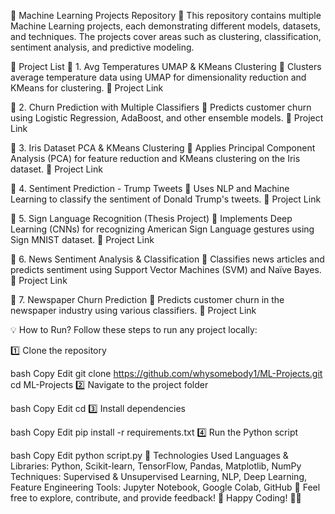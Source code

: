 📌 Machine Learning Projects Repository 🚀
This repository contains multiple Machine Learning projects, each demonstrating different models, datasets, and techniques. The projects cover areas such as clustering, classification, sentiment analysis, and predictive modeling.

📂 Project List
🔹 1. Avg Temperatures UMAP & KMeans Clustering
📌 Clusters average temperature data using UMAP for dimensionality reduction and KMeans for clustering.
🔗 Project Link

🔹 2. Churn Prediction with Multiple Classifiers
📌 Predicts customer churn using Logistic Regression, AdaBoost, and other ensemble models.
🔗 Project Link

🔹 3. Iris Dataset PCA & KMeans Clustering
📌 Applies Principal Component Analysis (PCA) for feature reduction and KMeans clustering on the Iris dataset.
🔗 Project Link

🔹 4. Sentiment Prediction - Trump Tweets
📌 Uses NLP and Machine Learning to classify the sentiment of Donald Trump's tweets.
🔗 Project Link

🔹 5. Sign Language Recognition (Thesis Project)
📌 Implements Deep Learning (CNNs) for recognizing American Sign Language gestures using Sign MNIST dataset.
🔗 Project Link

🔹 6. News Sentiment Analysis & Classification
📌 Classifies news articles and predicts sentiment using Support Vector Machines (SVM) and Naïve Bayes.
🔗 Project Link

🔹 7. Newspaper Churn Prediction
📌 Predicts customer churn in the newspaper industry using various classifiers.
🔗 Project Link

💡 How to Run?
Follow these steps to run any project locally:

1️⃣ Clone the repository

bash
Copy
Edit
git clone https://github.com/whysomebody1/ML-Projects.git
cd ML-Projects
2️⃣ Navigate to the project folder

bash
Copy
Edit
cd <project-folder-name>
3️⃣ Install dependencies

bash
Copy
Edit
pip install -r requirements.txt
4️⃣ Run the Python script

bash
Copy
Edit
python script.py
📌 Technologies Used
Languages & Libraries: Python, Scikit-learn, TensorFlow, Pandas, Matplotlib, NumPy
Techniques: Supervised & Unsupervised Learning, NLP, Deep Learning, Feature Engineering
Tools: Jupyter Notebook, Google Colab, GitHub
🔗 Feel free to explore, contribute, and provide feedback!
🚀 Happy Coding! 🎯🔥
